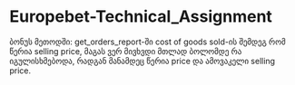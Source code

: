 # Europebet-Technical_Assignment

ბონუს მეთოდში: get_orders_report-ში cost of goods sold-ის შემდეგ რომ წერია 
selling price, მაგას ვერ მივხვდი მთლად ბოლომდე რა იგულისხმებოდა, რადგან
მანამდეც წერია price და ამოვაკელი selling price.
